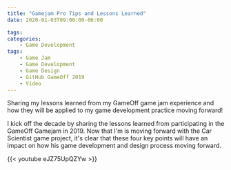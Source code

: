 ```yaml
---
title: "Gamejam Pro Tips and Lessons Learned"
date: 2020-01-03T09:00:00-06:00

tags:
categories:
    - Game Development
tags:
    - Game Jam
    - Game Development
    - Game Design
    - GitHub GameOff 2019
    - Video
---
```


Sharing my lessons learned from my GameOff game jam experience and how they will be applied to my game development practice moving forward!

I kick off the decade by sharing the lessons learned from participating in the GameOff Gamejam in 2019. Now that I'm is moving forward with the Car Scientist game project, it's clear that these four key points will have an impact on how his game development and design process moving forward.

<!-- more -->

{{< youtube eJZ75UpQZYw >}}
